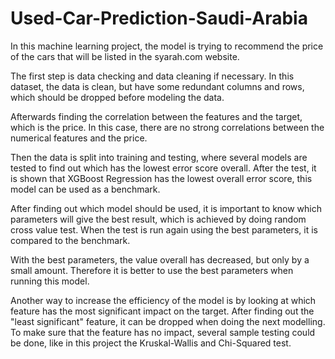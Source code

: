 # Used-Car-Prediction-Saudi-Arabia

In this machine learning project, the model is trying to recommend the price of the cars that will be listed in the syarah.com website.

The first step is data checking and data cleaning if necessary. In this dataset, the data is clean, but have some redundant columns and rows, which should be dropped before modeling the data.

Afterwards finding the correlation between the features and the target, which is the price. In this case, there are no strong correlations between the numerical features and the price.

Then the data is split into training and testing, where several models are tested to find out which has the lowest error score overall. After the test, it is shown that XGBoost Regression has the lowest overall error score, this model can be used as a benchmark.

After finding out which model should be used, it is important to know which parameters will give the best result, which is achieved by doing random cross value test. When the test is run again using the best parameters, it is compared to the benchmark.

With the best parameters, the value overall has decreased, but only by a small amount. Therefore it is better to use the best parameters when running this model.

Another way to increase the efficiency of the model is by looking at which feature has the most significant impact on the target. After finding out the "least significant" feature, it can be dropped when doing the next modelling. To make sure that the feature has no impact, several sample testing could be done, like in this project the Kruskal-Wallis and Chi-Squared test.
